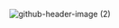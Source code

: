 ![github-header-image (2)](https://github.com/user-attachments/assets/886dd86a-dcc2-462b-b8c6-f983d3b9dc0b)
